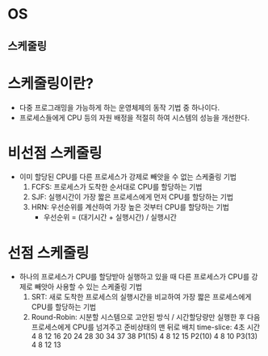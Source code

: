 # OS

## 스케줄링
# 스케줄링이란?
 * 다중 프로그래밍을 가능하게 하는 운영체제의 동작 기법 중 하나이다.
 * 프로세스들에게 CPU 등의 자원 배정을 적절히 하여 시스템의 성능을 개선한다.

# 비선점 스케줄링
 * 이미 할당된 CPU를 다른 프로세스가 강제로 빼앗을 수 없는 스케줄링 기법
   1. FCFS: 프로세스가 도착한 순서대로 CPU를 할당하는 기법
   2. SJF: 실행시간이 가장 짧은 프로세스에게 먼저 CPU를 할당하는 기법
   3. HRN: 우선순위를 계산하여 가장 높은 것부터 CPU를 할당하는 기법
      * 우선순위 = (대기시간 + 실행시간) / 실행시간

# 선점 스케줄링
 * 하나의 프로세스가 CPU를 할당받아 실행하고 있을 때 다른 프로세스가 CPU를 강제로 빼앗아 사용할 수 있는 스케줄링 기법
   1. SRT: 새로 도착한 프로세스의 실행시간을 비교하여 가장 짧은 프로세스에게 CPU를 할당하는 기법
   2. Round-Robin: 시분할 시스템으로 고안된 방식 / 시간할당량만 실행한 후 다음 프로세스에게 CPU를 넘겨주고 준비상태의 맨 뒤로 배치
    time-slice: 4초
    시간      4   8   12   16   20   24   28   30   34   37   38
    P1(15)    4            8              12             15
    P2(10)        4              8             10
    P3(13)            4               8             12        13